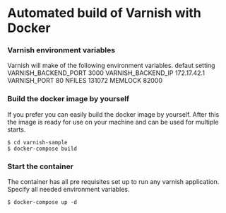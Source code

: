 Automated build of Varnish with Docker
===========

### Varnish environment variables
Varnish will make of the following environment variables.
defaut setting
	VARNISH_BACKEND_PORT 3000
	VARNISH_BACKEND_IP 172.17.42.1
	VARNISH_PORT 80
	NFILES 131072
	MEMLOCK 82000

### Build the docker image by yourself
If you prefer you can easily build the docker image by yourself. After this the image is ready for use on your machine and can be used for multiple starts.

	$ cd varnish-sample
	$ docker-compose build


### Start the container
The container has all pre requisites set up to run any varnish application. Specify all needed environment variables.

	$ docker-compose up -d
